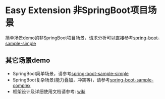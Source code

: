 # Easy Extension 非SpringBoot项目场景

简单场景demo的非SpringBoot项目场景，请求分析可以直接参考[spring-boot-sample-simple](../spring-boot-sample-simple/README.md)

## 其它场景demo

* SpringBoot简单场景，请参考[spring-boot-sample-simple](../spring-boot-sample-simple/README.md)
* SpringBoot复杂场景(能力叠加，冲突等)，请参考[spring-boot-sample-complex](../spring-boot-sample-complex/README.md)
* 框架设计及详细使用文档请参考: [wiki](https://github.com/xiaoshicae/easy-extension/wiki)

